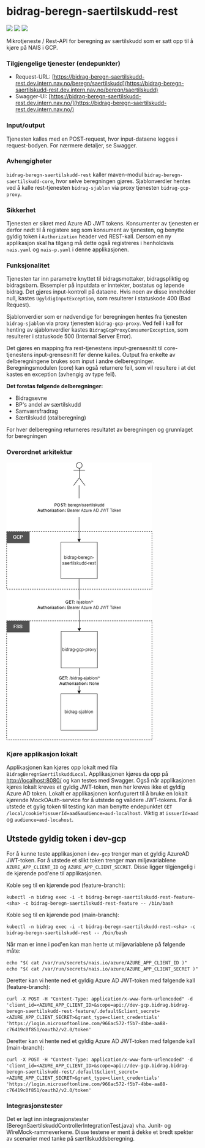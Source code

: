 # bidrag-beregn-saertilskudd-rest

[![](https://github.com/navikt/bidrag-beregn-saertilskudd-rest/actions/workflows/ci.yaml/badge.svg)](https://github.com/navikt/bidrag-beregn-saertilskudd-rest/actions/workflows/ci.yaml)
[![](https://github.com/navikt/bidrag-beregn-saertilskudd-rest/actions/workflows/pr.yaml/badge.svg)](https://github.com/navikt/bidrag-beregn-saertilskudd-rest/actions/workflows/pr.yaml)
[![](https://github.com/navikt/bidrag-beregn-saertilskudd-rest/actions/workflows/release.yaml/badge.svg)](https://github.com/navikt/bidrag-beregn-saertilskudd-rest/actions/workflows/release.yaml)

Mikrotjeneste / Rest-API for beregning av særtilskudd som er satt opp til å kjøre på NAIS i GCP.

### Tilgjengelige tjenester (endepunkter)
* Request-URL: [https://bidrag-beregn-saertilskudd-rest.dev.intern.nav.no/beregn/saertilskudd](https://bidrag-beregn-saertilskudd-rest.dev.intern.nav.no/beregn/saertilskudd)
* Swagger-UI: [https://bidrag-beregn-saertilskudd-rest.dev.intern.nav.no/](https://bidrag-beregn-saertilskudd-rest.dev.intern.nav.no/)

### Input/output
Tjenesten kalles med en POST-request, hvor input-dataene legges i request-bodyen. For nærmere detaljer, se Swagger.

### Avhengigheter
`bidrag-beregn-saertilskudd-rest` kaller maven-modul `bidrag-beregn-saertilskudd-core`, hvor selve beregningen gjøres.
Sjablonverdier hentes ved å kalle rest-tjenesten `bidrag-sjablon` via proxy tjenesten `bidrag-gcp-proxy`.

### Sikkerhet
Tjenesten er sikret med Azure AD JWT tokens. Konsumenter av tjenesten er derfor nødt til å registere seg som konsument av tjenesten, og benytte gyldig token i `Authorization` header ved REST-kall. Dersom en ny applikasjon skal ha tilgang må dette også registreres i henholdsvis `nais.yaml` og `nais-p.yaml` i denne applikasjonen.

### Funksjonalitet
Tjenesten tar inn parametre knyttet til bidragsmottaker, bidragspliktig og bidragsbarn. Eksempler på inputdata er inntekter, bostatus og løpende
bidrag. Det gjøres input-kontroll på dataene. Hvis noen av disse inneholder null, kastes `UgyldigInputException`, som resulterer i statuskode 
400 (Bad Request).

Sjablonverdier som er nødvendige for beregningen hentes fra tjenesten `bidrag-sjablon` via proxy tjenesten `bidrag-gcp-proxy`. Ved feil i kall for henting av sjablonverdier kastes `BidragGcpProxyConsumerException`, som resulterer i statuskode 500 (Internal Server Error).

Det gjøres en mapping fra rest-tjenestens input-grensesnitt til core-tjenestens input-grensesnitt før denne kalles. Output fra enkelte av
delberegningene brukes som input i andre delberegninger. Beregningsmodulen (core) kan også returnere feil, som vil resultere i at det kastes en
exception (avhengig av type feil).

**Det foretas følgende delberegninger:**
* Bidragsevne
* BP's andel av særtilskudd
* Samværsfradrag
* Særtilskudd (otalberegning)

For hver delberegning returneres resultatet av beregningen og grunnlaget for beregningen

### Overordnet arkitektur

![Overordnet arkitektur](./img/beregn-saertilskudd.drawio.png)

### Kjøre applikasjon lokalt
Applikasjonen kan kjøres opp lokalt med fila `BidragBeregnSaertilskuddLocal`. Applikasjonen kjøres da opp på [http://localhost:8080/](http://localhost:8080/) og kan testes med Swagger. Også når applikasjonen kjøres lokalt kreves et gyldig JWT-token, men her kreves ikke et gyldig Azure AD token. Lokalt er applikasjonen konfugurert til å bruke en lokalt kjørende MockOAuth-service for å utstede og validere JWT-tokens. For å utstede et gylig token til testing kan man benytte endepunktet `GET /local/cookie?issuerId=aad&audience=aud-localhost`. Viktig at `issuerId=aad` og `audience=aud-locahost`.


## Utstede gyldig token i dev-gcp
For å kunne teste applikasjonen i `dev-gcp` trenger man et gyldig AzureAD JWT-token. For å utstede et slikt token trenger man miljøvariablene `AZURE_APP_CLIENT_ID` og `AZURE_APP_CLIENT_SECRET`. Disse ligger tilgjengelig i de kjørende pod'ene til applikasjonen.

Koble seg til en kjørende pod (feature-branch):
```
kubectl -n bidrag exec -i -t bidrag-beregn-saertilskudd-rest-feature-<sha> -c bidrag-beregn-saertilskudd-rest-feature -- /bin/bash
```

Koble seg til en kjørende pod (main-branch):
```
kubectl -n bidrag exec -i -t bidrag-beregn-saertilskudd-rest-<sha> -c bidrag-beregn-saertilskudd-rest -- /bin/bash
```

Når man er inne i pod'en kan man hente ut miljøvariablene på følgende måte:
```
echo "$( cat /var/run/secrets/nais.io/azure/AZURE_APP_CLIENT_ID )"
echo "$( cat /var/run/secrets/nais.io/azure/AZURE_APP_CLIENT_SECRET )"
```

Deretter kan vi hente ned et gyldig Azure AD JWT-token med følgende kall (feature-branch):
```
curl -X POST -H "Content-Type: application/x-www-form-urlencoded" -d 'client_id=<AZURE_APP_CLIENT_ID>&scope=api://dev-gcp.bidrag.bidrag-beregn-saertilskudd-rest-feature/.default&client_secret=<AZURE_APP_CLIENT_SECRET>&grant_type=client_credentials' 'https://login.microsoftonline.com/966ac572-f5b7-4bbe-aa88-c76419c0f851/oauth2/v2.0/token'
```

Deretter kan vi hente ned et gyldig Azure AD JWT-token med følgende kall (main-branch):
```
curl -X POST -H "Content-Type: application/x-www-form-urlencoded" -d 'client_id=<AZURE_APP_CLIENT_ID>&scope=api://dev-gcp.bidrag.bidrag-beregn-saertilskudd-rest/.default&client_secret=<AZURE_APP_CLIENT_SECRET>&grant_type=client_credentials' 'https://login.microsoftonline.com/966ac572-f5b7-4bbe-aa88-c76419c0f851/oauth2/v2.0/token'
```

### Integrasjonstester
Det er lagt inn integrasjonstester (BeregnSaertilskuddControllerIntegrationTest.java) vha. Junit- og WireMock-rammeverkene. Disse testene er ment å
dekke et bredt spekter av scenarier med tanke på særtilskuddsberegning.
